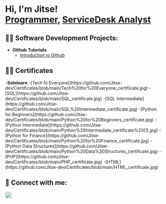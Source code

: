 <h1>Hi, I'm Jitse! <br/><a href="https://github.com/Jitse-dev">Programmer</a>, <a href="https://www.linkedin.com/in/jitse-sophie-147391204/">ServiceDesk Analyst</a></h1>

<h2>👨‍💻 Software Development Projects:</h2>

- <b>Github Tutorials</b>
  - [Introduction to Github](https://github.com/Jitse-dev/skills-introduction-to-github)

<h2> 👨‍💻 Certificates</h2>
-<b>Sololearn</b>
-[Tech fo Everyone](https://github.com/Jitse-dev/Certificates/blob/main/Tech%20for%20Everyone_certificate.jpg)
-[SQL](https://github.com/Jitse-dev/Certificates/blob/main/SQL_certificate.jpg)
-[SQL Intermediate](https://github.com/Jitse-dev/Certificates/blob/main/SQL%20Intermediate_certificate.jpg)
-[Python for Beginners](https://github.com/Jitse-dev/Certificates/blob/main/Python%20for%20Beginners_certificate.jpg)
-[Python Intermediate](https://github.com/Jitse-dev/Certificates/blob/main/Python%20Intermediate_certificate%20(1).jpg)
-[Python for Finance](https://github.com/Jitse-dev/Certificates/blob/main/Python%20for%20Finance_certificate.jpg)
-[Python Data Structures](https://github.com/Jitse-dev/Certificates/blob/main/Python%20Data%20Structures_certificate.jpg)
-[PHP](https://github.com/Jitse-dev/Certificates/blob/main/PHP_certificate.jpg)
-[HTML](https://github.com/Jitse-dev/Certificates/blob/main/HTML_certificate.jpg)

<h2> 🤳 Connect with me:</h2>

[<img align="left" alt="JoshMadakor | LinkedIn" width="22px" src="https://cdn.jsdelivr.net/npm/simple-icons@v3/icons/linkedin.svg" />][linkedin]

[linkedin]: https://www.linkedin.com/in/jitse-sophie-147391204/

